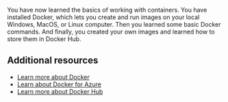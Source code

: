 You have now learned the basics of working with containers. You have installed Docker, which lets you create and run images on your local Windows, MacOS, or Linux computer. Then you learned some basic Docker commands. And finally, you created your own images and learned how to store them in Docker Hub.

## Additional resources

- [Learn more about Docker](https://www.docker.com/)
- [Learn about Docker for Azure](https://docs.docker.com/docker-for-azure/)
- [Learn more about Docker Hub](https://hub.docker.com/)